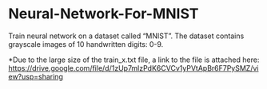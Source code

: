 # Neural-Network-For-MNIST
Train neural network on a dataset called “MNIST”. The dataset contains grayscale images of 10 handwritten digits: 0-9.

*Due to the large size of the train_x.txt file, a link to the file is attached here: https://drive.google.com/file/d/1zUp7mlzPdK6CVCv1yPVtApBr6F7PySMZ/view?usp=sharing

